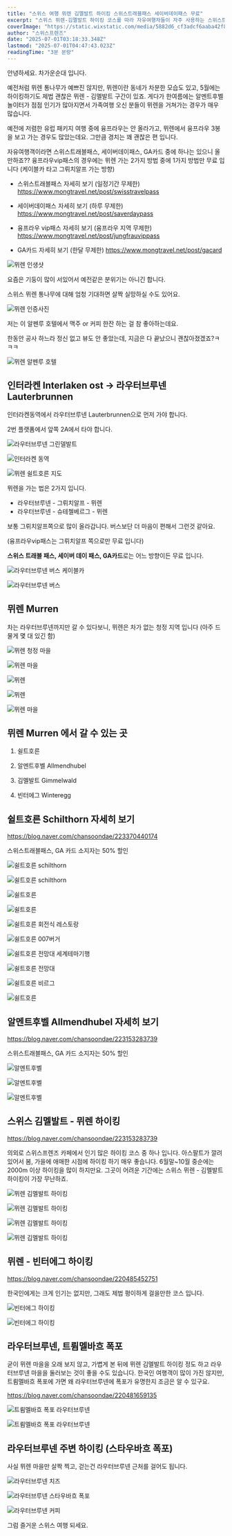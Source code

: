 ```yaml
---
title: "스위스 여행 뮈렌 김멜발트 하이킹 스위스트래블패스 세이버데이패스 무료"
excerpt: "스위스 뮈렌-김멜발트 하이킹 코스를 따라 자유여행자들이 자주 사용하는 스위스트래블패스, 세이버데이패스, GA카드 등의 이용 팁과 노선 정보를 담은 글입니다. 가족 여행지로 떠오른 알멘트후벨, 뮈렌 전망 명소, 교통 노하우를 상세히 소개합니다."
coverImage: "https://static.wixstatic.com/media/5882d6_cf3adcf6aaba42f8a7e3fbd0e86f0560~mv2.jpg/v1/fill/w_966,h_645,al_c,q_85,enc_avif,quality_auto/5882d6_cf3adcf6aaba42f8a7e3fbd0e86f0560~mv2.jpg"
author: "스위스프렌즈"
date: "2025-07-01T03:18:33.348Z"
lastmod: "2025-07-01T04:47:43.023Z"
readingTime: "3분 분량"
---
```


안녕하세요. 차가운순대 입니다.

예전처럼 뮈렌 통나무가 예쁘진 않지만, 뮈렌이란 동네가 차분한 모습도 있고, 5월에는 하이킹하기도 제법 괜찮은 뮈렌 - 김멜발트 구간이 있죠. 게다가 한여름에는 알멘트후벨 놀이터가 점점 인기가 많아지면서 가족여행 오신 분들이 뮈렌을 거쳐가는 경우가 매우 많습니다.

예전에 저렴한 유럽 패키지 여행 중에 융프라우는 안 올라가고, 뮈렌에서 융프라우 3봉을 보고 가는 경우도 많았는데요. 그만큼 경치는 꽤 괜찮은 편 입니다.

자유여행객이라면 스위스트래블패스, 세이버데이패스, GA카드 중에 하나는 있으니 올만하죠?? 융프라우vip패스의 경우에는 뮈렌 가는 2가지 방법 중에 1가지 방법만 무료 입니다 (케이블카 타고 그뤼치알프 가는 방향)

* 스위스트래블패스 자세히 보기 (일정기간 무제한)
<https://www.mongtravel.net/post/swisstravelpass>

  
* 세이버데이패스 자세히 보기 (하루 무제한)
<https://www.mongtravel.net/post/saverdaypass>

  
* 융프라우 vip패스 자세히 보기 (융프라우 지역 무제한)
<https://www.mongtravel.net/post/jungfrauvippass>

  
* GA카드 자세히 보기 (한달 무제한)
<https://www.mongtravel.net/post/gacard>

![뮈렌 인생샷](https://static.wixstatic.com/media/5882d6_dd33f0fbf7a5414f896e168bcc6130de~mv2.jpeg/v1/fill/w_966,h_1449,al_c,q_85,enc_avif,quality_auto/5882d6_dd33f0fbf7a5414f896e168bcc6130de~mv2.jpeg)

요즘은 기둥이 많이 서있어서 예전같은 분위기는 아니긴 합니다.

  
스위스 뮈렌 통나무에 대해 엄청 기대하면 살짝 실망하실 수도 있어요.

![뮈렌 인증사진](https://static.wixstatic.com/media/5882d6_1d127f9412e04808b73cd3c43e8dafc0~mv2.jpeg/v1/fill/w_966,h_1446,al_c,q_85,enc_avif,quality_auto/5882d6_1d127f9412e04808b73cd3c43e8dafc0~mv2.jpeg)

저는 이 알펜루 호텔에서 맥주 or 커피 한잔 하는 걸 참 좋아하는데요.

한동안 공사 하느라 정신 없고 뷰도 안 좋았는데, 지금은 다 끝났으니 괜찮아졌겠죠?ㅋㅋㅋ

![뮈렌 알펜루 호텔](https://static.wixstatic.com/media/5882d6_f12ba7f5784341eea8f3b56ede9d9110~mv2.jpeg/v1/fill/w_966,h_642,al_c,q_85,enc_avif,quality_auto/5882d6_f12ba7f5784341eea8f3b56ede9d9110~mv2.jpeg)


## 인터라켄 Interlaken ost -> 라우터브루넨 Lauterbrunnen
 
인터라켄동역에서 라우터브루넨 Lauterbrunnen으로 먼저 가야 합니다.

2번 플랫폼에서 앞쪽 2A에서 타야 합니다.

![라우터브루넨 그린델발트](https://static.wixstatic.com/media/5882d6_5fcef948c9bf4d01843d1f959acff83b~mv2.jpeg/v1/fill/w_966,h_644,al_c,q_85,enc_avif,quality_auto/5882d6_5fcef948c9bf4d01843d1f959acff83b~mv2.jpeg)

![인터라켄 동역](https://static.wixstatic.com/media/5882d6_8bacc7319eea4cb78745c712bb394422~mv2.jpeg/v1/fill/w_966,h_661,al_c,q_85,enc_avif,quality_auto/5882d6_8bacc7319eea4cb78745c712bb394422~mv2.jpeg)

![뮈렌 쉴트호른 지도](https://static.wixstatic.com/media/5882d6_21ace93bfcf64eaeb3bb28f2cd9f1361~mv2.jpeg/v1/fill/w_966,h_680,al_c,q_85,enc_avif,quality_auto/5882d6_21ace93bfcf64eaeb3bb28f2cd9f1361~mv2.jpeg)

뮈렌을 가는 법은 2가지 입니다.

* 라우터브루넨 - 그뤼치알프 - 뮈렌
* 라우터브루넨 - 슈테첼베르그 - 뮈렌

보통 그뤼치알프쪽으로 많이 올라갑니다. 버스보단 더 마음이 편해서 그런것 같아요.

(융프라우vip패스는 그뤼치알프 쪽으로만 무료 입니다)

**스위스 트래블 패스, 세이버 데이 패스, GA카드**로는 어느 방향이든 무료 입니다.

![라우터브루넨 버스 케이블카](https://static.wixstatic.com/media/5882d6_16057eaedf2042ba90cf9c6d49c509a2~mv2.png/v1/fill/w_885,h_591,al_c,q_90,enc_avif,quality_auto/5882d6_16057eaedf2042ba90cf9c6d49c509a2~mv2.png)

![라우터브루넨 버스](https://static.wixstatic.com/media/5882d6_6356549bbb3e46ddb8157919b1a37a32~mv2.png/v1/fill/w_885,h_591,al_c,q_90,enc_avif,quality_auto/5882d6_6356549bbb3e46ddb8157919b1a37a32~mv2.png)


## 뮈렌 Murren
  
차는 라우터브루넨까지만 갈 수 있다보니, 뮈렌은 차가 없는 청정 지역 입니다 (아주 드물게 몇 대 있긴 함)

![뮈렌 청정 마을](https://static.wixstatic.com/media/5882d6_ba80cc9a6bd04dd3aca2e41b8bc4199c~mv2.png/v1/fill/w_966,h_543,al_c,q_90,enc_avif,quality_auto/5882d6_ba80cc9a6bd04dd3aca2e41b8bc4199c~mv2.png)

![뮈렌 마을](https://static.wixstatic.com/media/5882d6_b7cdafe2521a459cafab37f78c52ee54~mv2.png/v1/fill/w_966,h_543,al_c,q_90,enc_avif,quality_auto/5882d6_b7cdafe2521a459cafab37f78c52ee54~mv2.png)

![뮈렌](https://static.wixstatic.com/media/5882d6_8ab3a63f9b124352af4b78b61230128a~mv2.jpeg/v1/fill/w_966,h_642,al_c,q_85,enc_avif,quality_auto/5882d6_8ab3a63f9b124352af4b78b61230128a~mv2.jpeg)

![뮈렌](https://static.wixstatic.com/media/5882d6_137fd9ac9dcb488283c7ffdec9ff2ae3~mv2.jpeg/v1/fill/w_966,h_645,al_c,q_85,enc_avif,quality_auto/5882d6_137fd9ac9dcb488283c7ffdec9ff2ae3~mv2.jpeg)

![뮈렌 마을](https://static.wixstatic.com/media/5882d6_8b96f295a2f145babc026000b4ccb1a6~mv2.jpeg/v1/fill/w_966,h_725,al_c,q_85,enc_avif,quality_auto/5882d6_8b96f295a2f145babc026000b4ccb1a6~mv2.jpeg)


## 뮈렌 Murren 에서 갈 수 있는 곳

1. 쉴트호른

2. 알멘트후벨 Allmendhubel

3. 김멜발트 Gimmelwald

4. 빈터에그 Winteregg


## 쉴트호른 Schilthorn 자세히 보기
<https://blog.naver.com/chansoondae/223370440174>

스위스트래블패스, GA 카드 소지자는 50% 할인

![쉴트호른 schilthorn](https://static.wixstatic.com/media/5882d6_2fe71e00fa44496a9d9ff5ea84fd62f0~mv2.png/v1/fill/w_885,h_591,al_c,q_90,enc_avif,quality_auto/5882d6_2fe71e00fa44496a9d9ff5ea84fd62f0~mv2.png)

![쉴트호른 schilthorn](https://static.wixstatic.com/media/5882d6_80d8fadd7ee44c92bf2f440261ac6a58~mv2.png/v1/fill/w_885,h_591,al_c,q_90,enc_avif,quality_auto/5882d6_80d8fadd7ee44c92bf2f440261ac6a58~mv2.png)

![쉴트호른](https://static.wixstatic.com/media/5882d6_0fa72176a0994b82b9a3584ee37ee412~mv2.jpg/v1/fill/w_966,h_645,al_c,q_85,enc_avif,quality_auto/5882d6_0fa72176a0994b82b9a3584ee37ee412~mv2.jpg)

![쉴트호른](https://static.wixstatic.com/media/5882d6_e24c9d294a814ea3939eb92a868aa716~mv2.png/v1/fill/w_885,h_591,al_c,q_90,enc_avif,quality_auto/5882d6_e24c9d294a814ea3939eb92a868aa716~mv2.png)

![쉴트호른 회전식 레스토랑](https://static.wixstatic.com/media/5882d6_b0de67e0e38e4ba295ced10b9ef0e223~mv2.png/v1/fill/w_885,h_591,al_c,q_90,enc_avif,quality_auto/5882d6_b0de67e0e38e4ba295ced10b9ef0e223~mv2.png)

![쉴트호른 007버거](https://static.wixstatic.com/media/5882d6_447666be43a14408b1831668b2787942~mv2.png/v1/fill/w_966,h_543,al_c,q_90,enc_avif,quality_auto/5882d6_447666be43a14408b1831668b2787942~mv2.png)

![쉴트호른 전망대 세계테마기행](https://static.wixstatic.com/media/5882d6_5233e5d54bef4e14bd859bf90154697e~mv2.png/v1/fill/w_966,h_543,al_c,q_90,enc_avif,quality_auto/5882d6_5233e5d54bef4e14bd859bf90154697e~mv2.png)

![쉴트호른 전망대](https://static.wixstatic.com/media/5882d6_dcf0bbbc602f4273972c8bf574da5ff6~mv2.jpeg/v1/fill/w_966,h_725,al_c,q_85,enc_avif,quality_auto/5882d6_dcf0bbbc602f4273972c8bf574da5ff6~mv2.jpeg)

![쉴트호른 비르그](https://static.wixstatic.com/media/5882d6_abb4b0131a414a9087147ab9249a7eb7~mv2.png/v1/fill/w_885,h_591,al_c,q_90,enc_avif,quality_auto/5882d6_abb4b0131a414a9087147ab9249a7eb7~mv2.png)

![쉴트호른](https://static.wixstatic.com/media/5882d6_3ab856e513114154b74bfbf210031614~mv2.png/v1/fill/w_885,h_591,al_c,q_90,enc_avif,quality_auto/5882d6_3ab856e513114154b74bfbf210031614~mv2.png)


## 알멘트후벨 Allmendhubel 자세히 보기
<https://blog.naver.com/chansoondae/223153283739>

스위스트래블패스, GA 카드 소지자는 50% 할인

![알멘트후벨](https://static.wixstatic.com/media/5882d6_13a77431dee84532bdeabe90cee2000e~mv2.jpeg/v1/fill/w_966,h_725,al_c,q_85,enc_avif,quality_auto/5882d6_13a77431dee84532bdeabe90cee2000e~mv2.jpeg)

![알멘트후벨](https://static.wixstatic.com/media/5882d6_df2cf0089a5d464f87e334a4b4b7eb04~mv2.jpeg/v1/fill/w_966,h_725,al_c,q_85,enc_avif,quality_auto/5882d6_df2cf0089a5d464f87e334a4b4b7eb04~mv2.jpeg)

![알멘트후벨](https://static.wixstatic.com/media/5882d6_41ef7e263ddd455bba36e9fd6a65fd8c~mv2.jpeg/v1/fill/w_966,h_725,al_c,q_85,enc_avif,quality_auto/5882d6_41ef7e263ddd455bba36e9fd6a65fd8c~mv2.jpeg)


## 스위스 김멜발트 - 뮈렌 하이킹
<https://blog.naver.com/chansoondae/223153283739>

의외로 스위스프렌즈 카페에서 인기 많은 하이킹 코스 중 하나 입니다. 아스팔트가 깔려있어서 봄, 가을에 애매한 시점에 하이킹 하기 매우 좋습니다. 6월말~10월 중순에는 2000m 이상 하이킹을 많이 하지만요. 그곳이 어려운 기간에는 스위스 뮈렌 - 김멜발트 하이킹이 가장 무난하죠.

![뮈렌 김멜발트 하이킹](https://static.wixstatic.com/media/5882d6_e2c9a6ad25d04c0b950037a81bc2cb3a~mv2.jpeg/v1/fill/w_966,h_645,al_c,q_85,enc_avif,quality_auto/5882d6_e2c9a6ad25d04c0b950037a81bc2cb3a~mv2.jpeg)

![뮈렌 김멜발트 하이킹](https://static.wixstatic.com/media/5882d6_8b9531e90fdd4ff3a2d66cf0df9fa370~mv2.jpeg/v1/fill/w_966,h_645,al_c,q_85,enc_avif,quality_auto/5882d6_8b9531e90fdd4ff3a2d66cf0df9fa370~mv2.jpeg)

![뮈렌 김멜발트 하이킹](https://static.wixstatic.com/media/5882d6_e59fdf29a58b421cbfa58a5a6ee70554~mv2.jpeg/v1/fill/w_966,h_645,al_c,q_85,enc_avif,quality_auto/5882d6_e59fdf29a58b421cbfa58a5a6ee70554~mv2.jpeg)

![뮈렌 김멜발트 하이킹](https://static.wixstatic.com/media/5882d6_063bf77a666a4eca8132931e4cc02db1~mv2.jpeg/v1/fill/w_966,h_645,al_c,q_85,enc_avif,quality_auto/5882d6_063bf77a666a4eca8132931e4cc02db1~mv2.jpeg)


## 뮈렌 - 빈터에그 하이킹  
<https://blog.naver.com/chansoondae/220485452751>
  
한국인에게는 크게 인기는 없지만, 그래도 제법 평이하게 걸을만한 코스 입니다.

![빈터에그 하이킹](https://static.wixstatic.com/media/5882d6_d5ce8830ce694de7a49adfb30386fd1e~mv2.jpeg/v1/fill/w_930,h_620,al_c,q_85,enc_avif,quality_auto/5882d6_d5ce8830ce694de7a49adfb30386fd1e~mv2.jpeg)

![빈터에그 하이킹](https://static.wixstatic.com/media/5882d6_2aace99abec34eac955eb78af0b737e4~mv2.jpeg/v1/fill/w_930,h_621,al_c,q_85,enc_avif,quality_auto/5882d6_2aace99abec34eac955eb78af0b737e4~mv2.jpeg)


## 라우터브루넨, 트륌멜바흐 폭포
  
굳이 뮈렌 마을을 오래 보지 않고, 가볍게 본 뒤에 뮈렌 김멜발트 하이킹 정도 하고 라우터브루넨 마을을 둘러보는 것이 좋을 수도 있습니다. 한국인 여행객이 많이 가진 않지만, 트륌멜바흐 폭포에 가면 왜 라우터브루넨에 폭포가 유명한지 조금은 알 수 있구요.

  
<https://blog.naver.com/chansoondae/220481659135>

![트륌멜바흐 폭포 라우터브루넨](https://static.wixstatic.com/media/5882d6_855494de6e78441981a7ad8a84912b09~mv2.jpeg/v1/fill/w_930,h_621,al_c,q_85,enc_avif,quality_auto/5882d6_855494de6e78441981a7ad8a84912b09~mv2.jpeg)

![트륌멜바흐 폭포 라우터브루넨](https://static.wixstatic.com/media/5882d6_508a1aadfb50406289b5ded6e4a2dbb7~mv2.jpeg/v1/fill/w_930,h_621,al_c,q_85,enc_avif,quality_auto/5882d6_508a1aadfb50406289b5ded6e4a2dbb7~mv2.jpeg)


## 라우터브루넨 주변 하이킹 (스타우바흐 폭포)

사실 뮈렌 마을만 살짝 찍고, 걷는건 라우터브루넨 근처를 걸어도 됩니다.

![라우터브루넨 치즈](https://static.wixstatic.com/media/5882d6_c837d062a5e24071a157214152869244~mv2.jpeg/v1/fill/w_966,h_725,al_c,q_85,enc_avif,quality_auto/5882d6_c837d062a5e24071a157214152869244~mv2.jpeg)

![라우터브루넨 스타우바흐 폭포](https://static.wixstatic.com/media/5882d6_3ef1a7993f2740c5b307bb6819b0ef57~mv2.jpeg/v1/fill/w_966,h_1288,al_c,q_85,enc_avif,quality_auto/5882d6_3ef1a7993f2740c5b307bb6819b0ef57~mv2.jpeg)

![라우터브루넨 커피](https://static.wixstatic.com/media/5882d6_6b3660f855fd4820a187bd3b9e963ba0~mv2.jpeg/v1/fill/w_966,h_725,al_c,q_85,enc_avif,quality_auto/5882d6_6b3660f855fd4820a187bd3b9e963ba0~mv2.jpeg)


그럼 즐거운 스위스 여행 되세요.
